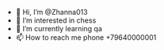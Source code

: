 - 👋 Hi, I’m @Zhanna013
- 👀 I’m interested in chess
- 🌱 I’m currently learning qa
- 📫 How to reach me phone +79640000001

<!---
Zhanna013/Zhanna013 is a ✨ special ✨ repository because its `README.md` (this file) appears on your GitHub profile.
You can click the Preview link to take a look at your changes.
--->
